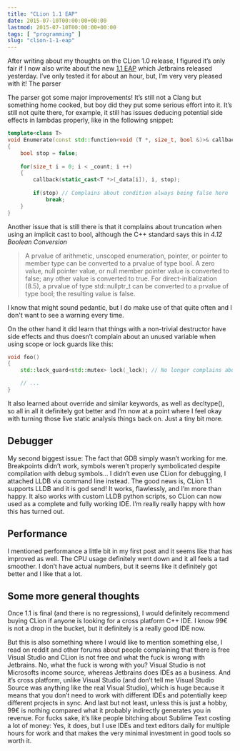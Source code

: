 ```yaml
---
title: "CLion 1.1 EAP"
date: 2015-07-10T00:00:00+00:00
lastmod: 2015-07-10T00:00:00+00:00
tags: [ "programming" ]
slug: "clion-1-1-eap"
---
```


After writing about my thoughts on the CLion 1.0 release, I figured it’s only fair if I now also write about the new [1.1 EAP](blog.jetbrains.com/clion/2015/07/clion-1-1-eap-starts/) which Jetbrains released yesterday. I’ve only tested it for about an hour, but, I’m very very pleased with it!
The parser

The parser got some major improvements! It’s still not a Clang but something home cooked, but boy did they put some serious effort into it. It’s still not quite there, for example, it still has issues deducing potential side effects in lambdas properly, like in the following snippet:

```cpp
template<class T>
void Enumerate(const std::function<void (T *, size_t, bool &)>& callback) const
{
    bool stop = false;
    
    for(size_t i = 0; i < _count; i ++)
    {
        callback(static_cast<T *>(_data[i]), i, stop);
        
        if(stop) // Complains about condition always being false here
            break;
    }
}
```

Another issue that is still there is that it complains about truncation when using an implicit cast to bool, although the C++ standard says this in *4.12 Boolean Conversion*

> A prvalue of arithmetic, unscoped enumeration, pointer, or pointer to member type can be converted to a prvalue of type bool. A zero value, null pointer value, or null member pointer value is converted to false; any other value is converted to true. For direct-initialization (8.5), a prvalue of type std::nullptr_t can be converted to a prvalue of type bool; the resulting value is false.

I know that might sound pedantic, but I do make use of that quite often and I don't want to see a warning every time.

On the other hand it did learn that things with a non-trivial destructor have side effects and thus doesn’t complain about an unused variable when using scope or lock guards like this:

```cpp
void foo()
{
    std::lock_guard<std::mutex> lock(_lock); // No longer complains about lock being unused

    // ...
}
```

It also learned about override and similar keywords, as well as decltype(), so all in all it definitely got better and I’m now at a point where I feel okay with turning those live static analysis things back on. Just a tiny bit more.

## Debugger

My second biggest issue: The fact that GDB simply wasn’t working for me. Breakpoints didn’t work, symbols weren’t properly symbolicated despite compilation with debug symbols... I didn’t even use CLion for debugging, I attached LLDB via command line instead. The good news is, CLion 1.1 supports LLDB and it is god send! It works, flawlessly, and I’m more than happy. It also works with custom LLDB python scripts, so CLion can now used as a complete and fully working IDE. I’m really really happy with how this has turned out.

## Performance

I mentioned performance a little bit in my first post and it seems like that has improved as well. The CPU usage definitely went down and it all feels a tad smoother. I don’t have actual numbers, but it seems like it definitely got better and I like that a lot.

## Some more general thoughts

Once 1.1 is final (and there is no regressions), I would definitely recommend buying CLion if anyone is looking for a cross platform C++ IDE. I know 99€ is not a drop in the bucket, but it definitely is a really good IDE now.

But this is also something where I would like to mention something else, I read on reddit and other forums about people complaining that there is free Visual Studio and CLion is not free and what the fuck is wrong with Jetbrains. No, what the fuck is wrong with you? Visual Studio is not Microsofts income source, whereas Jetbrains does IDEs as a business. And it’s cross platform, unlike Visual Studio (and don’t tell me Visual Studio Source was anything like the real Visual Studio), which is huge because it means that you don’t need to work with different IDEs and potentially keep different projects in sync. And last but not least, unless this is just a hobby, 99€ is nothing compared what it probably indirectly generates you in revenue. For fucks sake, it’s like people bitching about Sublime Text costing a lot of money: Yes, it does, but I use IDEs and text editors daily for multiple hours for work and that makes the very minimal investment in good tools so worth it.
